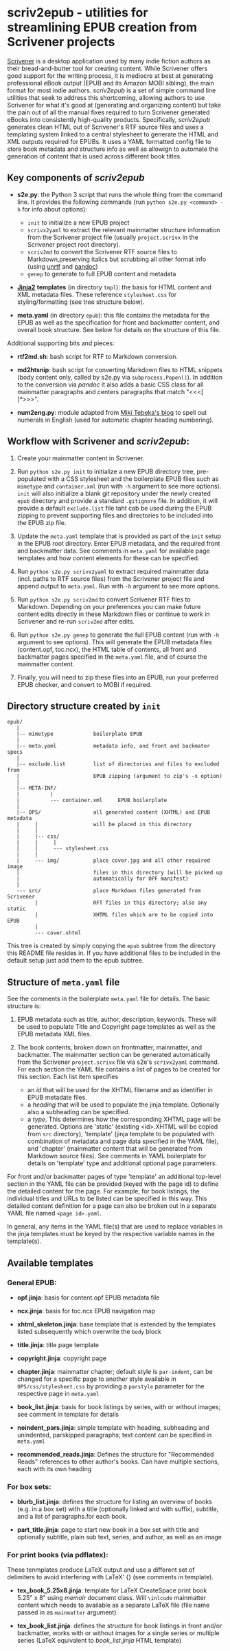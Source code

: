 # scriv2epub - utilities for streamlining EPUB creation from Scrivener projects

[Scrivener](http://www.literatureandlatte.com/scrivener.php) is a desktop application used by many indie fiction authors as their bread-and-butter tool for creating content. While Scrivener offers good support for the writing process, it is mediocre at best at generating professional eBook output (EPUB and its Amazon MOBI sibling), the main format for most indie authors. _scriv2epub_  is a set of simple command line utilities that seek to address this shortcoming, allowing authors to use Scrivener for what it's good at (generating and organizing content) but take the pain out of all the manual fixes required to turn Scrivener generated eBooks into consistently high-quality products. Specifically, _scriv2epub_ generates clean HTML out of Scrivener's RTF source files and uses a templating system linked to a central stylesheet to generate the HTML and XML outputs required for EPUBs. It uses a YAML formatted config file to store book metadata and structure info as well as allowign to automate the generation of content that is used across different book titles.


## Key components of _scriv2epub_

* __s2e.py__: the Python 3 script that runs the whole thing from the command line. It provides the following commands (run ``python s2e.py <command> -h`` for info about options):

    - ``init`` to initialize a new EPUB project
    - ``scrivx2yaml`` to extract the relevant mainmatter structure information from the Scrivener project file (usually ``project.scrivx`` in the Scrivener project root directory).
    - ``scriv2md`` to convert the Scrivener RTF source files to Markdown,preserving italics but scrubbing all other format info (using [unrtf](https://www.gnu.org/software/unrtf/unrtf.html) and [pandoc](http://pandoc.org/))
    - ``genep`` to generate to full EPUB content and metadata

* [__Jinja2__](http://jinja.pocoo.org) __templates__ (in directory ``tmpl``): the basis for HTML content and XML metadata files. These reference ``stylesheet.css`` for styling/formatting (see tree structure below).

* __meta.yaml__ (in directory ``epub``): this file contains the metadata for the EPUB as well as the specification for front and backmatter content, and overall book structure. See below for details on the structure of this file.

Additional supporting bits and pieces:

* __rtf2md.sh__: bash script for RTF to Markdown conversion.

* __md2htsnip__: bash script for converting Markdown files to HTML snippets (body content only, called by s2e.py via ``subprocess.Popen()``). In addition to the conversion via _pandoc_ it also adds a basic CSS class for all mainmatter paragraphs and centers paragraphs that match "\<\<\<[ ]\*\>\>\>".

* __num2eng.py__: module adapted from [Miki Tebeka's blog](http://www.blog.pythonlibrary.org/2012/06/02/how-to-convert-decimal-numbers-to-words-with-python/) to spell out numerals in English (used for automatic chapter heading numbering).


## Workflow with Scrivener and _scriv2epub_:

1.  Create your mainmatter content in Scrivener.

2.  Run ``python s2e.py init`` to initialize a new EPUB directory tree, pre-populated with a CSS stylesheet and the boilerplate EPUB files such as ``mimetype`` and ``container.xml`` (run with ``-h`` argument to see more options). ``init`` will also initialize a blank git repository under the newly created ``epub`` directory and provide a standard ``.gitignore`` file. In addition, it will provide a default ``exclude.list`` file taht cab be used during the EPUB zipping to prevent supporting files and directories to be included into the EPUB zip file.

3.  Update the ``meta.yaml`` template that is provided as part of the ``init`` setup in the EPUB root directory. Enter EPUB metadata, and the required front and backmatter data. See comments in ``meta.yaml`` for available page templates and how content elements for these can be specified.

4.  Run ``python s2e.py scrivx2yaml`` to extract required mainmatter data (incl. paths to RTF source files) from the Scrivener project file and append output to ``meta.yaml``. Run with ``-h`` argument to see more options.

5.  Run ``python s2e.py scriv2md`` to convert Scrivener RTF files to Markdown. Depending on your preferences you can make future content edits directly in these Markdown files or continue to work in Scrivener and re-run ``scriv2md`` after edits.

6.  Run ``python s2e.py genep`` to generate the full EPUB content (run with ``-h`` argument to see options). This will generate the EPUB metadata files (content.opf, toc.ncx), the HTML table of contents, all front and backmatter pages specified in the ``meta.yaml`` file, and of course the mainmatter content.

7.  Finally, you will need to zip these files into an EPUB, run your preferred EPUB checker, and convert to MOBI if required.


## Directory structure created by ``init``

    epub/
       |
       |-- mimetype             boilerplate EPUB
       |
       |-- meta.yaml            metadata info, and front and backmater specs
       |
       |-- exclude.list         list of directories and files to excluded from
       |                        EPUB zipping (argument to zip's -x option)
       |
       |-- META-INF/
       |          |
       |          --- container.xml     EPUB boilerplate
       |
       |-- OPS/                 all generated content (XHTML) and EPUB metadata
       |     |                  will be placed in this directory
       |     |
       |     |-- css/
       |     |     |
       |     |     --- stylesheet.css
       |     |
       |     --- img/           place cover.jpg and all other required image
       |                        files in this directory (will be picked up
       |                        automatically for OPF manifest)
       |
       --- src/                 place Markdown files generated from Scrivener
             |                  RFT files in this directory; also any static
             |                  XHTML files which are to be copied into EPUB
             |
             --- cover.xhtml

This tree is created by simply copying the ``epub`` subtree from the directory this README file resides in. If you have additional files to be included in the default setup just add them to the epub subtree.


## Structure of ``meta.yaml`` file

See the comments in the boilerplate ``meta.yaml`` file for details. The basic structure is:

1. EPUB metadata such as title, author, description, keywords. These will be used to populate Title and Copyright page templates as well as the EPUB metadata XML files.

2. The book contents, broken down on frontmatter, mainmatter, and backmatter. The mainmatter section can be generated automatically from the Scrivener ``project.scrivx`` file via s2e's ``scrivx2yaml`` command. For each section the YAML file contains a list of pages to be created for this section. Each list item specifies

    - an *id* that will be used for the XHTML filename and as identifier in EPUB metadate files.
    - a *heading* that will be used to populate the jinja template. Optionally also a subheading can be specified.
    - a *type*. This determines how the corresponding XHTML page will be generated. Options are 'static' (existing \<id\>.XHTML will be copied from ``src`` directory), 'template' (jinja template to be populated with combination of metadata and page data specified in the YAML file), and 'chapter' (mainmatter content that will be generated from Markdown source files). See comments in YAML boilerplate for details on 'template' type and additional optional page parameters.

For front and/or backmatter pages of type 'template' an additional top-level section in the YAML file can be provided (keyed with the page id) to define the detailed content for the page. For example, for book listings, the individual titles and URLs to be listed can be specified in this way. This detailed content definition for a page can also be broken out in a separate YAML file named ``<page id>.yaml``.

In general, any items in the YAML file(s) that are used to replace variables in the jinja templates must be keyed by the respective variable names in the template(s).


## Available templates

### General EPUB:

* __opf.jinja__: basis for content.opf EPUB metadata file

* __ncx.jinja__: basis for toc.ncx EPUB navigation map

* __xhtml_skeleton.jinja__: base template that is extended by the templates listed subsequently which overwrite the ``body`` block

* __title.jinja__: title page template

* __copyright.jinja__: copyright page

* __chapter.jinja__: mainmatter chapter; default style is ``par-indent``, can be changed for a specific page to another style available in ``OPS/css/stylesheet.css`` by providing a ``parstyle`` parameter for the respective page in ``meta.yaml``

* __book_list.jinja__: basis for book listings by series, with or without images; see comment in template for details

* __noindent_pars.jinja__: simple template with heading, subheading and unindented, parskipped paragraphs; text content can be specified in ``meta.yaml``

* __recommended_reads.jinja__: Defines the structure for "Recommended Reads" references to other author's books. Can have multiple sections, each with its own heading

### For box sets:

* __blurb_list.jinja__: defines the structure for listing an overview of books (e.g. in a box set) with a title (optionally linked and with suffix), subtitle, and a list of paragraphs.for each book.

* __part_title.jinja__: page to start new book in a box set with title and optionally subtitle, plain sub text, series, and author, as well as an image

### For print books (via pdflatex):

These tenmplates produce LaTeX output and use a different set of delimiters to avoid interfering with LaTeX' {} (see comments in template).

* __tex_book_5.25x8.jinja__: template for LaTeX CreateSpace print book 5.25" x 8" using *memoir* document class. Will ``\inlcude`` mainmatter content which needs to available as a separate LaTeX file (file name passed in as ``mainmatter`` argument) 

* __tex_book_list.jinja__: defines the structure for book listings in front and/or backmatter, works with or without images for a single series or multiple series (LaTeX equivalent to *book_list.jinja* HTML template)
